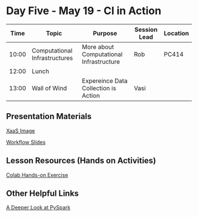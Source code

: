 
# Day Five - May 19 - CI in Action

| Time | Topic | Purpose | Session Lead | Location |
|------|-------|---------|--------------|----------|
| 10:00 | Computational Infrastructures | More about Computational Infrastructure | Rob | PC414 |
| 12:00 | Lunch | | | |
| 13:00 | Wall of Wind | Expereince Data Collection is Action | Vasi | | 

## Presentation Materials
[XaaS Image](https://github.com/access-ci-org/Operation_STEP/blob/main/Day5-May19/XaaS.png)

[Workflow Slides]()

## Lesson Resources (Hands on Activities)
[Colab Hands-on Exercise](https://github.com/access-ci-org/Operation_STEP/blob/main/Day5-May19/Colab_Regression_Spark.ipynb)

## Other Helpful Links
[A Deeper Look at PySpark](https://www.mygreatlearning.com/blog/pyspark-tutorial-for-beginners/)
